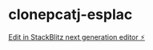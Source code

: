 # clonepcatj-esplac

[Edit in StackBlitz next generation editor ⚡️](https://stackblitz.com/~/github.com/FilipeDeagesp/clonepcatj-esplac)